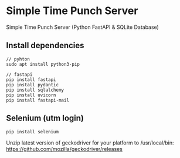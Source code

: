 # Simple Time Punch Server

Simple Time Punch Server (Python FastAPI & SQLite Database)

## Install dependencies

```shell
// pyhton
sudo apt install python3-pip

// fastapi
pip install fastapi
pip install pydantic
pip install sqlalchemy
pip install uvicorn
pip install fastapi-mail

```

## Selenium (utm login)
```shell
pip install selenium
```

Unzip latest version of geckodriver for your platform to /usr/local/bin: https://github.com/mozilla/geckodriver/releases
